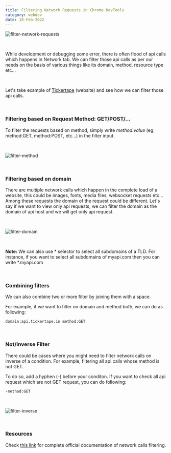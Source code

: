 ```yaml
---
title: Filtering Network Requests in Chrome DevTools
category: webdev
date: 18-Feb-2022
---
```


![filter-network-requests](https://user-images.githubusercontent.com/43666833/154629228-5f7e0aca-7288-4a71-83b7-880eba46e7c1.png)

<br />

While development or debugging some error, there is often flood of api calls which happens in Network tab. We can filter those api calls as per our needs on the basis of various things like its domain, method, resource type etc...

<br />

Let's take example of [Tickertape](https://www.tickertape.in/) (website) and see how we can filter those api calls.

<br />

### Filtering based on Request Method: GET/POST/...

To filter the requests based on method, simply write _*method:value*_ (eg: method:GET, method:POST, etc...) in the filter input.

<br />

![filter-method](https://user-images.githubusercontent.com/43666833/154631882-38fd9769-bd26-4821-b57c-d12aa24ea570.gif)

<br />

### Filtering based on domain

There are multiple network calls which happen in the complete load of a website, this could be images, fonts, media files, websocket requests etc... Among these requests the domain of the request could be different. Let's say if we want to view only api requests, we can filter the domain as the domain of api host and we will get only api request.

<br />

![filter-domain](https://user-images.githubusercontent.com/43666833/154633779-624dc0fe-68c0-4139-8c2b-8dfe4a717b8b.gif)

<br />

**Note:** We can also use \* selector to select all subdomains of a TLD. For instance, if you want to select all subdomains of myapi.com then you can write \*.myapi.com

<br />

### Combining filters

We can also combine two or more filter by joining them with a space.

For example, if we want to filter on domain and method both, we can do as following:

```text
domain:api.tickertape.in method:GET
```

<br />

### Not/Inverse Filter

There could be cases where you might need to filter network calls on inverse of a condition. For example, filtering all api calls whose method is not GET.

To do so, add a hyphen (-) before your conditon. If you want to check all api request which are not GET request, you can do following:

```text
-method:GET
```

<br />

![filter-inverse](https://user-images.githubusercontent.com/43666833/154635317-1f390efe-ef2e-4db6-ad3c-02afe89598e2.gif)

<br />

### Resources

Check [this link](https://developer.chrome.com/docs/devtools/network/reference/#filter) for complete official documentation of network calls filtering.

